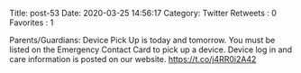 Title: post-53
Date: 2020-03-25 14:56:17
Category: Twitter
Retweets : 0
Favorites : 1

Parents/Guardians: Device Pick Up is today and tomorrow. You must be listed on the Emergency Contact Card to pick up a device. Device log in and care information is posted on our website. https://t.co/j4RR0i2A42